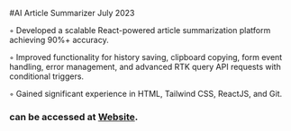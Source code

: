 #AI Article Summarizer
July 2023

◦ Developed a scalable React-powered article summarization platform achieving 90%+ accuracy.

◦ Improved functionality for history saving, clipboard copying, form event handling, error management, and
advanced RTK query API requests with conditional triggers.

◦ Gained significant experience in HTML, Tailwind CSS, ReactJS, and Git.

### can be accessed at [Website](https://article-sumz-ai.vercel.app/).
